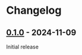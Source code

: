 # Changelog

## [0.1.0] - 2024-11-09

Initial release

[0.1.0]: https://github.com/cloudboss/easyto-init/releases/tag/v0.1.0
